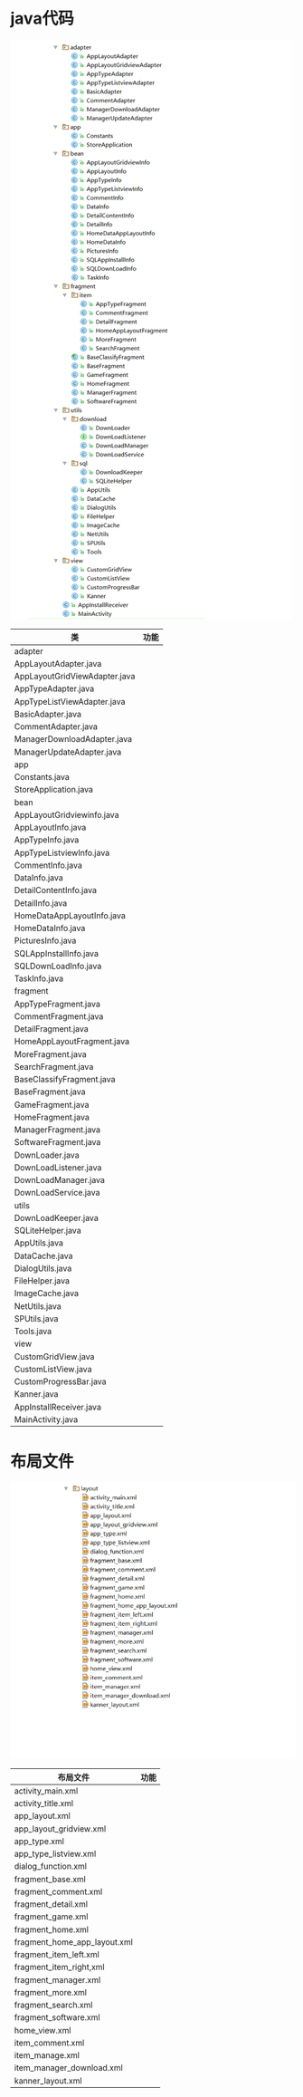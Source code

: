 # java代码
![](https://github.com/openthos/appstore-ota-analysis/blob/master/pic/java.png)

|类|功能|
|---|---|
|adapter|
|AppLayoutAdapter.java||
|AppLayoutGridViewAdapter.java||
|AppTypeAdapter.java||
|AppTypeListViewAdapter.java||
|BasicAdapter.java||
|CommentAdapter.java||
|ManagerDownloadAdapter.java||
|ManagerUpdateAdapter.java||
|app|
|Constants.java||
|StoreApplication.java||
|bean|
|AppLayoutGridviewinfo.java||
|AppLayoutInfo.java||
|AppTypeInfo.java||
|AppTypeListviewInfo.java||
|CommentInfo.java||
|DataInfo.java||
|DetailContentInfo.java||
|DetailInfo.java||
|HomeDataAppLayoutInfo.java||
|HomeDataInfo.java||
|PicturesInfo.java||
|SQLAppInstallInfo.java||
|SQLDownLoadInfo.java||
|TaskInfo.java||
|fragment|
|AppTypeFragment.java||
|CommentFragment.java||
|DetailFragment.java||
|HomeAppLayoutFragment.java||
|MoreFragment.java||
|SearchFragment.java||
|BaseClassifyFragment.java||
|BaseFragment.java||
|GameFragment.java||
|HomeFragment.java||
|ManagerFragment.java||
|SoftwareFragment.java||
|DownLoader.java||
|DownLoadListener.java||
|DownLoadManager.java||
|DownLoadService.java||
|utils|
|DownLoadKeeper.java||
|SQLiteHelper.java||
|AppUtils.java||
|DataCache.java||
|DialogUtils.java||
|FileHelper.java||
|ImageCache.java||
|NetUtils.java||
|SPUtils.java||
|Tools.java||
|view|
|CustomGridView.java||
|CustomListView.java||
|CustomProgressBar.java||
|Kanner.java||
|AppInstallReceiver.java||
|MainActivity.java||

# 布局文件
![](https://github.com/openthos/appstore-ota-analysis/blob/master/pic/res.png)

|布局文件|功能|
|---|---|
|activity_main.xml||
|activity_title.xml||
|app_layout.xml||
|app_layout_gridview.xml||
|app_type.xml||
|app_type_listview.xml||
|dialog_function.xml||
|fragment_base.xml||
|fragment_comment.xml||
|fragment_detail.xml||
|fragment_game.xml||
|fragment_home.xml||
|fragment_home_app_layout.xml||
|fragment_item_left.xml||
|fragment_item_right,xml||
|fragment_manager.xml||
|fragment_more.xml||
|fragment_search.xml||
|fragment_software.xml||
|home_view.xml||
|item_comment.xml||
|item_manage.xml||
|item_manager_download.xml||
|kanner_layout.xml||
